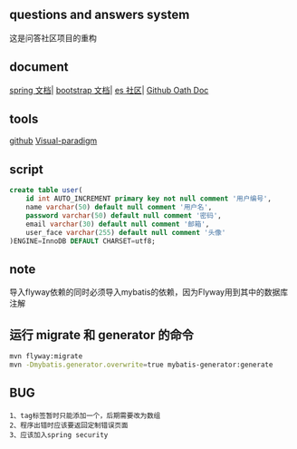 ## questions and answers system
这是问答社区项目的重构
## document
[spring 文档](https://spring.io/guides)|
[bootstrap 文档](https://www.bootcss.com/)|
[es 社区](https://elasticsearch.cn/)|
[Github Oath Doc](https://docs.github.com/en/free-pro-team@latest/developers/apps/building-oauth-apps)
## tools
[github](https://github.com/btoob/QAsys)
[Visual-paradigm](https://www.visual-paradigm.com)
## script
```sql
create table user(
    id int AUTO_INCREMENT primary key not null comment '用户编号',
    name varchar(50) default null comment '用户名',
    password varchar(50) default null comment '密码',
    email varchar(30) default null comment '邮箱',
    user_face varchar(255) default null comment '头像'
)ENGINE=InnoDB DEFAULT CHARSET=utf8;
```
## note
导入flyway依赖的同时必须导入mybatis的依赖，因为Flyway用到其中的数据库注解
## 运行 migrate 和 generator 的命令
```bash
mvn flyway:migrate
mvn -Dmybatis.generator.overwrite=true mybatis-generator:generate
```
## BUG
```text
1、tag标签暂时只能添加一个，后期需要改为数组
2、程序出错时应该要返回定制错误页面
3、应该加入spring security
```